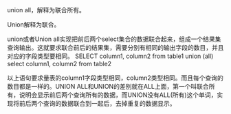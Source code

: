 union all，解释为联合所有。

Union解释为联合。

union或者Union all实现把前后两个select集合的数据联合起来，组成一个结果集查询输出。这就要求联合前后的结果集，需要分别有相同的输出字段的数目，并且对应的字段类型要相同。
SELECT column1, column2 from table1 union (all) select column1, column2 from table2

以上语句要求量表的column1字段类型相同，column2类型相同。而且每个查询的数目都是一样的。UNION ALL和UNION的差别就在ALL上面，第一个叫联合所有，说明会显示前后两个查询所有的数据，而UNION没有ALL(所有)这个单词，实现将前后两个查询的数据联合到一起后，去掉重复的数据显示。
